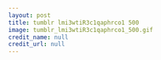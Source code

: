 ```yaml
---
layout: post
title: tumblr lmi3wtiR3c1qaphrco1 500
image: tumblr_lmi3wtiR3c1qaphrco1_500.gif
credit_name: null 
credit_url: null
---
```


